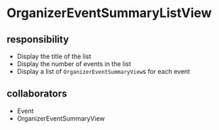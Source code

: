 # OrganizerEventSummaryListView
## responsibility
- Display the title of the list
- Display the number of events in the list
- Display a list of `OrganizerEventSummaryView`s for each event
## collaborators
- Event
- OrganizerEventSummaryView
